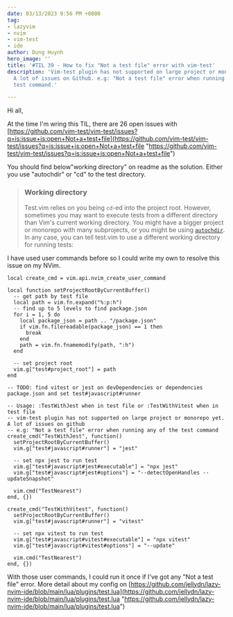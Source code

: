 ```yaml
---
date: 03/13/2023 9:56 PM +0800
tag:
- lazyvim
- nvim
- vim-test
- ide
author: Dung Huynh
hero_image: ''
title: '#TIL 39 - How to fix "Not a test file" error with vim-test'
description: 'Vim-test plugin has not supported on large project or monorepo yet.
  A lot of issues on Github. e.g: "Not a test file" error when running any of the
  test command.'

---
```

Hi all,

At the time I'm wring this TIL, there are 26 open issues with [https://github.com/vim-test/vim-test/issues?q=is:issue+is:open+Not+a+test+file](https://github.com/vim-test/vim-test/issues?q=is:issue+is:open+Not+a+test+file "https://github.com/vim-test/vim-test/issues?q=is:issue+is:open+Not+a+test+file") 

You should find below"working directory" on readme as the solution. Either you use "autochdir" or "cd" to the test directory.

> ### Working directory
>
> Test.vim relies on you being `cd`-ed into the project root. However, sometimes you may want to execute tests from a different directory than Vim's current working directory. You might have a bigger project or monorepo with many subprojects, or you might be using [`autochdir`](http://vimdoc.sourceforge.net/htmldoc/options.html#'autochdir'). In any case, you can tell test.vim to use a different working directory for running tests:

I have used user commands before so I could write my own to resolve this issue on my NVim.

    local create_cmd = vim.api.nvim_create_user_command
    
    local function setProjectRootByCurrentBuffer()
      -- get path by test file
      local path = vim.fn.expand("%:p:h")
      -- find up to 5 levels to find package.json
      for i = 1, 5 do
        local package_json = path .. "/package.json"
        if vim.fn.filereadable(package_json) == 1 then
          break
        end
        path = vim.fn.fnamemodify(path, ":h")
      end
    
      -- set project root
      vim.g["test#project_root"] = path
    end
    
    -- TODO: find vitest or jest on devDependencies or dependencies package.json and set test#javascript#runner
    
    -- Usage: :TestWithJest when in test file or :TestWithVitest when in test file
    -- vim-test plugin has not supported on large project or monorepo yet. A lot of issues on github
    -- e.g: "Not a test file" error when running any of the test command
    create_cmd("TestWithJest", function()
      setProjectRootByCurrentBuffer()
      vim.g["test#javascript#runner"] = "jest"
    
      -- set npx jest to run test
      vim.g["test#javascript#jest#executable"] = "npx jest"
      vim.g["test#javascript#jest#options"] = "--detectOpenHandles --updateSnapshot"
    
      vim.cmd("TestNearest")
    end, {})
    
    create_cmd("TestWithVitest", function()
      setProjectRootByCurrentBuffer()
      vim.g["test#javascript#runner"] = "vitest"
    
      -- set npx vitest to run test
      vim.g["test#javascript#vitest#executable"] = "npx vitest"
      vim.g["test#javascript#vitest#options"] = "--update"
    
      vim.cmd("TestNearest")
    end, {})

With those user commands, I could run it once if I've got any "Not a test file" error. More detail about my config on [https://github.com/jellydn/lazy-nvim-ide/blob/main/lua/plugins/test.lua](https://github.com/jellydn/lazy-nvim-ide/blob/main/lua/plugins/test.lua "https://github.com/jellydn/lazy-nvim-ide/blob/main/lua/plugins/test.lua")